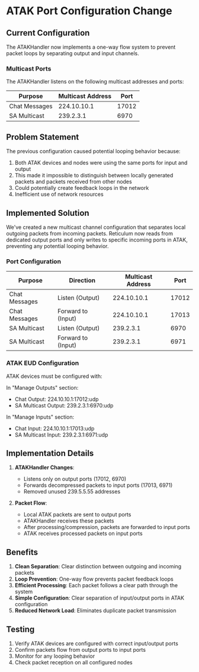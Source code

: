 # ATAK Port Configuration Change

## Current Configuration

The ATAKHandler now implements a one-way flow system to prevent packet loops by separating output and input channels.

### Multicast Ports
The ATAKHandler listens on the following multicast addresses and ports:

| Purpose | Multicast Address | Port |
|---------|------------------|------|
| Chat Messages | 224.10.10.1 | 17012 |
| SA Multicast | 239.2.3.1 | 6970 |

## Problem Statement

The previous configuration caused potential looping behavior because:

1. Both ATAK devices and nodes were using the same ports for input and output
2. This made it impossible to distinguish between locally generated packets and packets received from other nodes
3. Could potentially create feedback loops in the network
4. Inefficient use of network resources

## Implemented Solution

We've created a new multicast channel configuration that separates local outgoing packets from incoming packets. Reticulum now reads from dedicated output ports and only writes to specific incoming ports in ATAK, preventing any potential looping behavior.

### Port Configuration

| Purpose | Direction | Multicast Address | Port |
|---------|-----------|------------------|------|
| Chat Messages | Listen (Output) | 224.10.10.1 | 17012 |
| Chat Messages | Forward to (Input) | 224.10.10.1 | 17013 |
| SA Multicast | Listen (Output) | 239.2.3.1 | 6970 |
| SA Multicast | Forward to (Input) | 239.2.3.1 | 6971 |

### ATAK EUD Configuration
ATAK devices must be configured with:

In "Manage Outputs" section:
- Chat Output: 224.10.10.1:17012:udp
- SA Multicast Output: 239.2.3.1:6970:udp

In "Manage Inputs" section:
- Chat Input: 224.10.10.1:17013:udp
- SA Multicast Input: 239.2.3.1:6971:udp

## Implementation Details

1. **ATAKHandler Changes**:
   - Listens only on output ports (17012, 6970)
   - Forwards decompressed packets to input ports (17013, 6971)
   - Removed unused 239.5.5.55 addresses

2. **Packet Flow**:
   - Local ATAK packets are sent to output ports
   - ATAKHandler receives these packets
   - After processing/compression, packets are forwarded to input ports
   - ATAK receives processed packets on input ports

## Benefits

1. **Clean Separation**: Clear distinction between outgoing and incoming packets
2. **Loop Prevention**: One-way flow prevents packet feedback loops
3. **Efficient Processing**: Each packet follows a clear path through the system
4. **Simple Configuration**: Clear separation of input/output ports in ATAK configuration
5. **Reduced Network Load**: Eliminates duplicate packet transmission

## Testing

1. Verify ATAK devices are configured with correct input/output ports
2. Confirm packets flow from output ports to input ports
3. Monitor for any looping behavior
4. Check packet reception on all configured nodes
